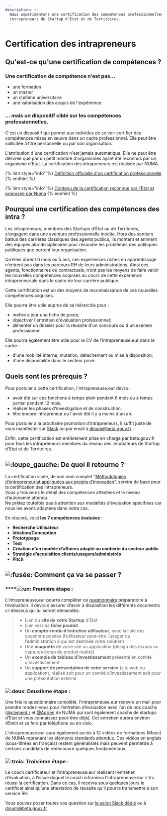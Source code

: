 ```yaml
---
description: >-
  Nous expérimentons une certification des compétences professionnelles des
  intrapreneurs de Startup d'Etat et de Territoires.
---
```


# Certification des intrapreneurs

## Qu'est-ce qu'une certification de compétences ?

### Une certification de compétence n'est pas...

* une formation
* un master
* un diplôme universitaire
* une valorisation des acquis de l'expérience

### ... mais un dispositif ciblé sur les compétences professionnelles.

C'est un dispositif qui permet aux individus de se voir certifier des compétences mises en œuvre dans un cadre professionnel. Elle peut être sollicitée à titre personnelle ou par son organisation. 

L'attribution d'une certification n'est jamais automatique. Elle ne peut être délivrée que par un petit nombre d'organismes ayant été reconnus par un organisme d'Etat. La certification des intrapreneurs est réalisée par NUMA.

{% hint style="info" %}
[Définition officielle d'un certification professionnelle](https://www.francecompetences.fr/certification-professionnelle/)
{% endhint %}

{% hint style="info" %}
[Contenu de la certification reconnue par l'Etat et proposée par Numa](https://www.francecompetences.fr/recherche/rs/3536/)
{% endhint %}

## Pourquoi une certification des compétences des intra ?

Les intrapreneurs, membres des Startups d’État ou de Territoires, s’engagent dans une aventure professionnelle inédite. Hors des sentiers battus des carrières classiques des agents publics, ils montent et animent des équipes pluridisciplinaires pour résoudre les problèmes des politiques publiques que portent leur organisation.

Qu’elles durent 6 mois ou 5 ans, ces expériences riches en apprentissage n’entrent pas dans les parcours RH de leurs administrations. Ainsi ces agents, fonctionnaires ou contractuels, n’ont pas les moyens de faire valoir les nouvelles compétences acquises au cours de cette expérience intrapreneuriale dans le cadre de leur carrière publique.

Cette certification est un des moyens de reconnaissance de ces nouvelles compétences acquises. 

Elle pourra être utile auprès de sa hiérarchie pour :

* mettre à jour une fiche de poste;
* objectiver l'entretien d'évaluation professionnel;
* alimenter un dossier pour la réussite d'un concours ou d'un examen professionnel.

Elle pourra également être utile pour le CV de l'intrapreneuse.eur dans le cadre :

* d'une mobilité interne, mutation, détachement ou mise à disposition;
* d'une disponibilité dans le secteur privé.

## Quels sont les prérequis ?

Pour postuler à cette certification, l'intrapreneuse.eur devra : 

* avoir été sur ces fonctions à temps plein pendant 6 mois ou à temps partiel pendant 12 mois;
* réaliser les phases d'investigation et de construction.
* être encore intrapreneur ou l'avoir été il y a moins d'un an.

Pour postuler à la prochaine promotion d'intrapreneurs, il suffit juste de vous manifester sur [Slack](https://app.slack.com/client/T04C2PSNY/C0135ELJ6TV/thread/C011EK4NQH3-1590481204.000800) ou par email à dinum@beta.gouv.fr .

Enfin, cette certification est entièrement prise en charge par beta.gouv.fr pour tous les intrapreneurs membres du réseau des incubateurs de Startup d'Etat et de Territoires.

## ![:loupe\_gauche:](https://a.slack-edge.com/production-standard-emoji-assets/10.2/google-medium/1f50d.png) **De quoi il retourne ?**

La certification visée, de son nom complet “[Méthodologies d’entrepreneuriat appliquées aux projets d’innovation](https://slack-redir.net/link?url=https%3A%2F%2Fcertificationprofessionnelle.fr%2Frecherche%2Frs%2F3536&v=3)”, servira de base pour la certification des intrapreneurs.  
Vous y trouverez le détail des compétences attestées et le niveau d’autonomie attendu.  
Ne prêtez toutefois pas à attention aux modalités d’évaluation spécifiées car nous les avons adaptées dans notre cas.

En résumé, voici **les 7 compétences évaluées** :

* **Recherche Utilisateur**
* **Idéation/Conception**
* **Prototypage**
*  **Test**
* **Création d’un modèle d’affaires adapté au contexte du secteur public**
* **Stratégie d’acquisition clients/usagers/administrés**
*  **Pitch**

## ![:fus&#xE9;e:](https://a.slack-edge.com/production-standard-emoji-assets/10.2/google-medium/1f680.png) **Comment ça va se passer ?**

### \*\*\*\*![:un:](https://a.slack-edge.com/production-standard-emoji-assets/10.2/google-medium/0031-fe0f-20e3.png) **Première étape :** 

L'intrapreneuse.eur pourra compléter ce [questionnaire](https://slack-redir.net/link?url=https%3A%2F%2Fnuma-paris.typeform.com%2Fto%2FdndjC5&v=3) préparatoire à l’évaluation.  Il devra s'assurer d’avoir à disposition les différents documents ci-dessous qui lui seront demandés:

> - Lien du **site de votre Startup** d’État  
> - Lien vers sa **fiche produit**  
> - Un **compte-rendu d’entretien** **utilisateur**, avec la liste des questions posées \(l’utilisateur peut-être l’usager ou l’administration à qui est destinée votre solution\)  
> - Une **maquette** de votre site ou application \(design des écrans ou captures écran du produit réalisé\)  
> - Un **exemple de tableau d’investissement** présenté en comité d’investissement  
> - Un **support de présentation de votre service** \(site web ou application\), réalisé soit pour un comité d’investissement soit pour une présentation externe

### ![:deux:](https://a.slack-edge.com/production-standard-emoji-assets/10.2/google-medium/0032-fe0f-20e3.png) **Deuxième étape** : 

Une fois le questionnaire complété, l'intrapreneuse.eur recevra un mail pour prendre rendez-vous pour l’entretien d’évaluation avec l’un de nos coachs \([@clement.r](https://startups-detat.slack.com/team/U011ELKUX4M) et [@Adrien](https://startups-detat.slack.com/team/UF6LGV4MB) de NUMA qui sont également coachs de startups d’Etat et vous connaissez peut-être déjà\). Cet entretien durera environ 45min et se fera par téléphone ou en visio.

L'intrapreneuse.eur aura également accès à 12 vidéos de formations \(Mooc\) de NUMA reprenant les éléments standards attendus. Ces vidéos en anglais \(sous-titrées en français\) restent généralistes mais peuvent permettre à certains candidats de redécouvrir quelques fondamentaux.

### ![:trois:](https://a.slack-edge.com/production-standard-emoji-assets/10.2/google-medium/0033-fe0f-20e3.png) **Troisième étape** : 

Le coach certificateur et l'intrapreneuse.eur réalisent l’entretien d’évaluation, à l’issue duquel le coach informera l'intrapreneuse.eur s'il a réussi la certification. Dans ce cas, il recevra sous quelques jours le certificat ainsi qu’une attestation de réussite qu'il pourra transmettre à son service RH. 

Vous pouvez poser toutes vos question sur [le salon Slack dédié](https://app.slack.com/client/T04C2PSNY/C0135ELJ6TV/thread/C011EK4NQH3-1590481204.000800) ou à dinum@beta.gouv.fr .

